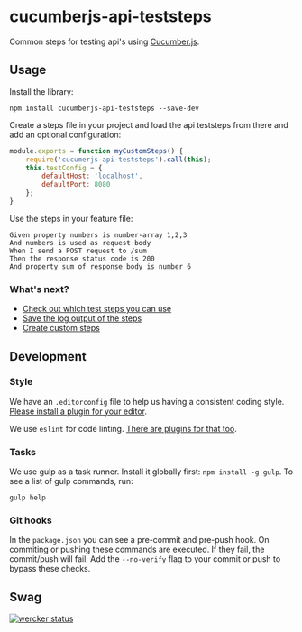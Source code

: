 # cucumberjs-api-teststeps
Common steps for testing api's using [Cucumber.js](https://github.com/cucumber/cucumber-js).

## Usage
Install the library:
```
npm install cucumberjs-api-teststeps --save-dev
```
Create a steps file in your project and load the api teststeps from there and add an optional configuration:
```js
module.exports = function myCustomSteps() {
    require('cucumerjs-api-teststeps').call(this);
    this.testConfig = {
        defaultHost: 'localhost',
        defaultPort: 8080
    };
}
```
Use the steps in your feature file:
```cucumber
Given property numbers is number-array 1,2,3
And numbers is used as request body
When I send a POST request to /sum
Then the response status code is 200
And property sum of response body is number 6
```

### What's next?
- [Check out which test steps you can use](https://github.com/icemobilelab/cucumberjs-api-teststeps/wiki/Steps)
- [Save the log output of the steps](https://github.com/icemobilelab/cucumberjs-api-teststeps/wiki/Logging)
- [Create custom steps](https://github.com/icemobilelab/cucumberjs-api-teststeps/wiki/Custom-steps)

## Development

### Style
We have an `.editorconfig` file to help us having a consistent coding style.
[Please install a plugin for your editor](http://editorconfig.org/).

We use `eslint` for code linting.
[There are plugins for that too](http://eslint.org/docs/integrations/).

### Tasks
We use gulp as a task runner. Install it globally first: `npm install -g gulp`.
To see a list of gulp commands, run:

    gulp help

### Git hooks
In the `package.json` you can see a pre-commit and pre-push hook.
On commiting or pushing these commands are executed.
If they fail, the commit/push will fail.
Add the `--no-verify` flag to your commit or push to bypass these checks.

## Swag
[![wercker status](https://app.wercker.com/status/3c834f31d67bc0b89052b3e255da2462/m "wercker status")](https://app.wercker.com/project/bykey/3c834f31d67bc0b89052b3e255da2462)
